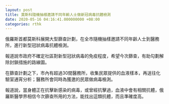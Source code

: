 ```yaml
---
layout: post
title: 莫斯科隨機抽樣邀請不同年齡人士做新冠病毒抗體檢測
date: 2020-05-16 04:16:41.000000000 +08:00
categories: rthk
---
```


俄羅斯首都莫斯科展開大型篩查計劃，在全市隨機抽樣邀請不同年齡人士到醫務所，進行新型冠狀病毒抗體檢測。

報道說市政府不確定社區對新型冠狀病毒的免疫程度，希望今次篩查，有助勾劃解除封鎖措施的路線圖。

在篩查計劃之下，市內有超過30間醫務所，收集民眾提供的血液樣本，再送往化驗室通宵分析；醫務所會同時為獲邀的民眾做病毒檢測。

報道說，當身體正在抗擊新感染的病毒，或曾經抗擊過，血液中會有相關抗體，俄羅斯醫學界相信今次篩查所用的方法，能找出這類抗體，而且準確度高。
